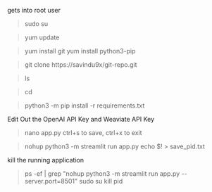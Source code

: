
gets into root user
> sudo su

> yum update

> yum install git
> yum install python3-pip

> git clone https://savindu9x/git-repo.git

> ls
  
> cd <directory>

> python3 -m pip install -r requirements.txt

Edit Out the OpenAI API Key and Weaviate API Key
> nano app.py
ctrl+s to save, ctrl+x to exit

> nohup python3 -m streamlit run app.py
> echo $! > save_pid.txt

kill the running application
> ps -ef | grep "nohup python3 -m streamlit run app.py --server.port=8501"
> sudo su
> kill pid
